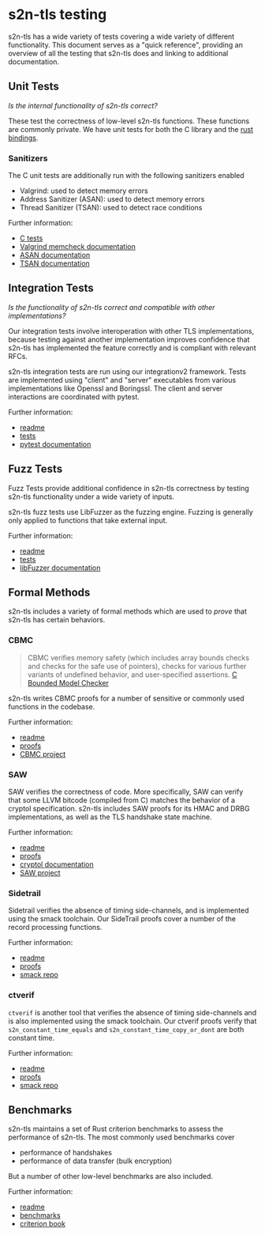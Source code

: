 # s2n-tls testing
s2n-tls has a wide variety of tests covering a wide variety of different functionality. This document serves as a "quick reference", providing an overview of all the testing that s2n-tls does and linking to additional documentation.

## Unit Tests
_Is the internal functionality of s2n-tls correct?_

These test the correctness of low-level s2n-tls functions. These functions are commonly private. We have unit tests for both the C library and the [rust bindings](../bindings/rust). 

### Sanitizers
The C unit tests are additionally run with the following sanitizers enabled
- Valgrind: used to detect memory errors
- Address Sanitizer (ASAN): used to detect memory errors
- Thread Sanitizer (TSAN): used to detect race conditions

Further information:
- [C tests](unit/)
- [Valgrind memcheck documentation](https://valgrind.org/docs/manual/mc-manual.html)
- [ASAN documentation](https://clang.llvm.org/docs/AddressSanitizer.html)
- [TSAN documentation](https://clang.llvm.org/docs/ThreadSanitizer.html)

## Integration Tests
_Is the functionality of s2n-tls correct and compatible with other implementations?_

Our integration tests involve interoperation with other TLS implementations, because testing against another implementation improves confidence that s2n-tls has implemented the feature correctly and is compliant with relevant RFCs.

s2n-tls integration tests are run using our integrationv2 framework. Tests are implemented using "client" and "server" executables from various implementations like Openssl and Boringssl. The client and server interactions are coordinated with pytest.

Further information:
- [readme](integrationv2/README.md)
- [tests](integrationv2/)
- [pytest documentation](https://docs.pytest.org/en/stable/)

## Fuzz Tests
Fuzz Tests provide additional confidence in s2n-tls correctness by testing s2n-tls functionality under a wide variety of inputs.

s2n-tls fuzz tests use LibFuzzer as the fuzzing engine. Fuzzing is generally only applied to functions that take external input.

Further information:
- [readme](fuzz/Readme.md)
- [tests](fuzz/)
- [libFuzzer documentation](https://llvm.org/docs/LibFuzzer.html)

## Formal Methods
s2n-tls includes a variety of formal methods which are used to _prove_ that s2n-tls has certain behaviors.

### CBMC
> CBMC verifies memory safety (which includes array bounds checks and checks for the safe use of pointers), checks for various further variants of undefined behavior, and user-specified as­ser­tions.
> [C Bounded Model Checker](https://www.cprover.org/cbmc/)

s2n-tls writes CBMC proofs for a number of sensitive or commonly used functions in the codebase.

Further information:
- [readme](cbmc/README.md)
- [proofs](cbmc/proofs/)
- [CBMC project](https://www.cprover.org/cbmc/)

### SAW
SAW verifies the correctness of code. More specifically, SAW can verify that some LLVM bitcode (compiled from C) matches the behavior of a cryptol specification. s2n-tls includes SAW proofs for its HMAC and DRBG implementations, as well as the TLS handshake state machine.

Further information:
- [readme](saw/README.md)
- [proofs](saw/)
- [cryptol documentation](http://www.cryptol.net/)
- [SAW project](https://saw.galois.com/) 

### Sidetrail
Sidetrail verifies the absence of timing side-channels, and is implemented using the smack toolchain. Our SideTrail proofs cover a number of the record processing functions.

Further information:
- [readme](sidetrail/README.md)
- [proofs](sidetrail/working/)
- [smack repo](https://github.com/smackers/smack) 

### ctverif
`ctverif` is another tool that verifies the absence of timing side-channels and is also implemented using the smack toolchain. Our ctverif proofs verify that `s2n_constant_time_equals` and `s2n_constant_time_copy_or_dont` are both constant time.

Further information:
- [readme](ctverif/README.md)
- [proofs](ctverif/Makefile) 
- [smack repo](https://github.com/smackers/smack)

## Benchmarks
s2n-tls maintains a set of Rust criterion benchmarks to assess the performance of s2n-tls. The most commonly used benchmarks cover
- performance of handshakes
- performance of data transfer (bulk encryption)

But a number of other low-level benchmarks are also included.

Further information:
- [readme](../bindings/rust/bench/README.md)
- [benchmarks](../bindings/rust/bench/benches/)
- [criterion book](https://bheisler.github.io/criterion.rs/book/)
